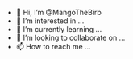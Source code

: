 - 👋 Hi, I’m @MangoTheBirb
- 👀 I’m interested in ...
- 🌱 I’m currently learning ...
- 💞️ I’m looking to collaborate on ...
- 📫 How to reach me ...

<!---
MangoTheBirb/MangoTheBirb is a ✨ special ✨ repository because its `README.md` (this file) appears on your GitHub profile.
You can click the Preview link to take a look at your changes.
--->
